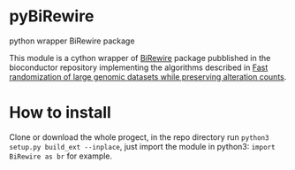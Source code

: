 # pyBiRewire
python wrapper BiRewire package

This module is a cython wrapper of <a href="http://bioconductor.jp/packages/3.2/bioc/html/BiRewire.html">BiRewire</a> package pubblished in the bioconductor repository 
implementing the algorithms described in <a href="http://bioinformatics.oxfordjournals.org/content/30/17/i617.full.pdf">Fast randomization of large genomic datasets while preserving alteration counts</a>. 


# How to install

Clone or download the whole progect, in the repo directory run `python3 setup.py build_ext --inplace`, just import the module in python3: `import BiRewire as br` for example.